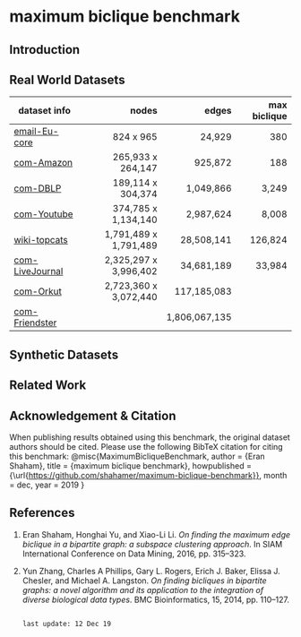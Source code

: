 # maximum biclique benchmark


## Introduction
 
## Real World Datasets

| dataset info            |         nodes      | edges         | max biclique |
|-----------------|--------------------:|---------------:|--------------:|
| [email-Eu-core](https://github.com/shahamer/maximum-biclique-benchmark/tree/master/Datasets/snap.stanford.edu/email-Eu-core)|         824 x 965      | 24,929        | 380          |
| [com-Amazon](https://github.com/shahamer/maximum-biclique-benchmark/tree/master/Datasets/snap.stanford.edu/com-Amazon)      |         265,933 x 264,147    | 925,872       | 188          |
| [com-DBLP](https://github.com/shahamer/maximum-biclique-benchmark/tree/master/Datasets/snap.stanford.edu/com-DBLP)          |      189,114 x 304,374   | 1,049,866     | 3,249        |
| [com-Youtube](https://github.com/shahamer/maximum-biclique-benchmark/tree/master/Datasets/snap.stanford.edu/com-Youtube)    |     374,785 x 1,134,140  | 2,987,624     | 8,008        |
| [wiki-topcats](https://github.com/shahamer/maximum-biclique-benchmark/tree/master/Datasets/snap.stanford.edu/wiki-topcats)  |   1,791,489 x 1,791,489  | 28,508,141    | 126,824      |
| [com-LiveJournal](https://github.com/shahamer/maximum-biclique-benchmark/tree/master/Datasets/snap.stanford.edu/com-LiveJournal)         | 2,325,297 x 3,996,402  | 34,681,189    |   33,984           |
| [com-Orkut](https://github.com/shahamer/maximum-biclique-benchmark/tree/master/Datasets/snap.stanford.edu/com-Orkut)        |             2,723,360 x 3,072,440  | 117,185,083   |              |
| [com-Friendster](https://github.com/shahamer/maximum-biclique-benchmark/tree/master/Datasets/snap.stanford.edu/com-Friendster)          |  | 1,806,067,135 |              |

## Synthetic Datasets
  
## Related Work

## Acknowledgement & Citation

When publishing results obtained using this benchmark, the original dataset authors should be cited. Please use the following BibTeX citation for citing this benchmark:
@misc{MaximumBicliqueBenchmark,
  author       = {Eran Shaham},
  title        = {maximum biclique benchmark},
  howpublished = {\url{https://github.com/shahamer/maximum-biclique-benchmark}},
  month        = dec,
  year         = 2019
}
 
## References
<!--
E. Shaham, H. Yu, and X. Li
Shaham, Eran and Yu, Honghai and Li, Xiao-Li.
-->
1. Eran Shaham, Honghai Yu, and Xiao-Li Li. 
*On finding the maximum edge biclique in a bipartite graph: a subspace clustering approach*. 
In SIAM International Conference on Data Mining, 2016, pp. 315–323.
<!--->
<!-- Y. Zhang, C. A. Phillips, G. L. Rogers, E. J. Baker, E. J. Chesler, and M. A. Langston -->
2. Yun Zhang, Charles A Phillips, Gary L. Rogers, Erich J. Baker, Elissa J. Chesler, and Michael A. Langston. 
*On finding bicliques in bipartite graphs: a novel algorithm and its application to the integration of diverse biological data types*.
BMC Bioinformatics, 15, 2014, pp. 110–127.

                                                                                            last update: 12 Dec 19
